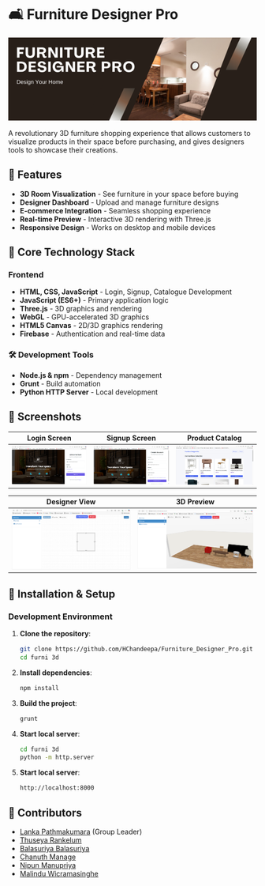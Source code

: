 # 🛋️ Furniture Designer Pro

![Furniture Designer Pro Banner](https://github.com/HChandeepa/Furniture_Designer_Pro/blob/main/furni%203d/assets/Screenshots/logo.png) <!-- Replace with actual banner image -->

A revolutionary 3D furniture shopping experience that allows customers to visualize products in their space before purchasing, and gives designers tools to showcase their creations.

## 🌟 Features

- **3D Room Visualization** - See furniture in your space before buying
- **Designer Dashboard** - Upload and manage furniture designs
- **E-commerce Integration** - Seamless shopping experience
- **Real-time Preview** - Interactive 3D rendering with Three.js
- **Responsive Design** - Works on desktop and mobile devices

## 🧱 Core Technology Stack

### Frontend
- **HTML, CSS, JavaScript** - Login, Signup, Catalogue Development
- **JavaScript (ES6+)** - Primary application logic
- **Three.js** - 3D graphics and rendering
- **WebGL** - GPU-accelerated 3D graphics
- **HTML5 Canvas** - 2D/3D graphics rendering
- **Firebase** - Authentication and real-time data

### 🛠️ Development Tools
- **Node.js & npm** - Dependency management
- **Grunt** - Build automation
- **Python HTTP Server** - Local development

## 📸 Screenshots

| Login Screen | Signup Screen | Product Catalog |
|--------------|---------------|------------------|
| ![Login Screen](https://github.com/HChandeepa/Furniture_Designer_Pro/blob/main/furni%203d/assets/Screenshots/login.png) | ![Signup Screen](https://github.com/HChandeepa/Furniture_Designer_Pro/blob/main/furni%203d/assets/Screenshots/signup.png) | ![Product Catalog](https://github.com/HChandeepa/Furniture_Designer_Pro/blob/main/furni%203d/assets/Screenshots/product%20catelogue.png) |

| Designer View | 3D Preview |
|---------------|------------|
| ![Designer View](https://github.com/HChandeepa/Furniture_Designer_Pro/blob/main/furni%203d/assets/Screenshots/designer%20view.png) | ![3D Preview](https://github.com/HChandeepa/Furniture_Designer_Pro/blob/main/furni%203d/assets/Screenshots/3D%20view.png) |



## 🚀 Installation & Setup

### Development Environment

1. **Clone the repository**:
   ```bash
   git clone https://github.com/HChandeepa/Furniture_Designer_Pro.git
   cd furni 3d

2. **Install dependencies**:
   ```bash
   npm install

3. **Build the project**:
   ```bash
   grunt

4. **Start local server**:
   ```bash
   cd furni 3d
   python -m http.server

5. **Start local server**:
   ```bash
   http://localhost:8000

## 👥 Contributors

- [Lanka Pathmakumara](https://github.com/HChandeepa) (Group Leader)
- [Thuseya Rankelum](https://github.com/JanithRankelum)
- [Balasuriya Balasuriya](https://github.com/Akilavidu)
- [Chanuth Manage](https://github.com/chanuth2k3)
- [Nipun Manupriya](https://github.com/1nipun)
- [Malindu Wicramasinghe](https://github.com/malindu101)
  </tr>
</table>

